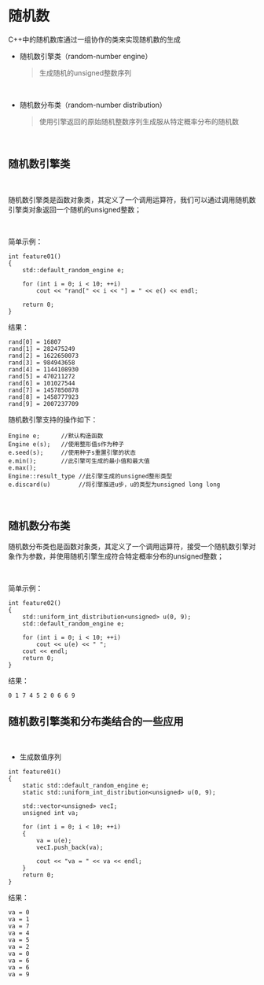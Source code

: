 # 随机数

C++中的随机数库通过一组协作的类来实现随机数的生成

* 随机数引擎类（random-number engine）
    > 生成随机的unsigned整数序列

</br>

* 随机数分布类（random-number distribution）
    > 使用引擎返回的原始随机整数序列生成服从特定概率分布的随机数

</br>

## 随机数引擎类

</br>

随机数引擎类是函数对象类，其定义了一个调用运算符，我们可以通过调用随机数引擎类对象返回一个随机的unsigned整数；

</br>

简单示例：
```
int feature01()
{
    std::default_random_engine e;

    for (int i = 0; i < 10; ++i)
        cout << "rand[" << i << "] = " << e() << endl;

    return 0;
}
```
结果：
```
rand[0] = 16807
rand[1] = 282475249
rand[2] = 1622650073
rand[3] = 984943658
rand[4] = 1144108930
rand[5] = 470211272
rand[6] = 101027544
rand[7] = 1457850878
rand[8] = 1458777923
rand[9] = 2007237709
```

随机数引擎支持的操作如下：
```
Engine e;      //默认构造函数
Engine e(s);   //使用整形值s作为种子
e.seed(s);     //使用种子s重置引擎的状态
e.min();       //此引擎可生成的最小值和最大值
e.max();
Engine::result_type //此引擎生成的unsigned整形类型
e.discard(u)        //将引擎推进u步，u的类型为unsigned long long
```

</br>

## 随机数分布类

随机数分布类也是函数对象类，其定义了一个调用运算符，接受一个随机数引擎对象作为参数，并使用随机引擎生成符合特定概率分布的unsigned整数；

</br>

简单示例：
```
int feature02()
{
    std::uniform_int_distribution<unsigned> u(0, 9);
    std::default_random_engine e;

    for (int i = 0; i < 10; ++i)
        cout << u(e) << " ";
    cout << endl;
    return 0;
}
```
结果：
```
0 1 7 4 5 2 0 6 6 9 
```

## 随机数引擎类和分布类结合的一些应用

</br>

* 生成数值序列

```
int feature01()
{
    static std::default_random_engine e;
    static std::uniform_int_distribution<unsigned> u(0, 9);

    std::vector<unsigned> vecI;
    unsigned int va;

    for (int i = 0; i < 10; ++i)
    {
        va = u(e);
        vecI.push_back(va);

        cout << "va = " << va << endl;
    }
    return 0;
}
```
结果：
```
va = 0
va = 1
va = 7
va = 4
va = 5
va = 2
va = 0
va = 6
va = 6
va = 9
```








